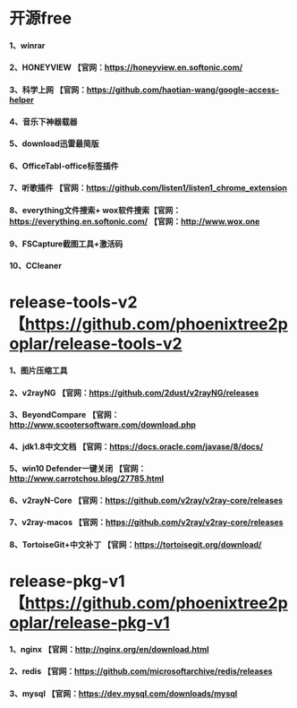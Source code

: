 # 开源free
#### 1、winrar
#### 2、HONEYVIEW 【官网：https://honeyview.en.softonic.com/
#### 3、科学上网 【官网：https://github.com/haotian-wang/google-access-helper
#### 4、音乐下神器载器
#### 5、download迅雷最简版
#### 6、OfficeTabl-office标签插件
#### 7、听歌插件 【官网：https://github.com/listen1/listen1_chrome_extension
#### 8、everything文件搜索+ wox软件搜索【官网：https://everything.en.softonic.com/ 【官网：http://www.wox.one
#### 9、FSCapture截图工具+激活码
#### 10、CCleaner
# release-tools-v2 【https://github.com/phoenixtree2poplar/release-tools-v2
#### 1、图片压缩工具
#### 2、v2rayNG 【官网：https://github.com/2dust/v2rayNG/releases
#### 3、BeyondCompare 【官网：http://www.scootersoftware.com/download.php
#### 4、jdk1.8中文文档 【官网：https://docs.oracle.com/javase/8/docs/
#### 5、win10 Defender一键关闭 【官网：http://www.carrotchou.blog/27785.html
#### 6、v2rayN-Core 【官网：https://github.com/v2ray/v2ray-core/releases
#### 7、v2ray-macos 【官网：https://github.com/v2ray/v2ray-core/releases
#### 8、TortoiseGit+中文补丁 【官网：https://tortoisegit.org/download/
# release-pkg-v1 【https://github.com/phoenixtree2poplar/release-pkg-v1
#### 1、nginx 【官网：http://nginx.org/en/download.html
#### 2、redis 【官网：https://github.com/microsoftarchive/redis/releases
#### 3、mysql 【官网：https://dev.mysql.com/downloads/mysql